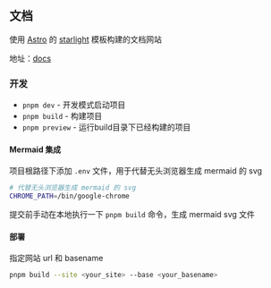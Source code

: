 ## 文档

使用 [Astro](https://astro.build/) 的 [starlight](https://starlight.astro.build/) 模板构建的文档网站

地址：[docs](https://follow1123.github.io/docs)

### 开发

- `pnpm dev` - 开发模式启动项目
- `pnpm build` - 构建项目
- `pnpm preview` - 运行build目录下已经构建的项目

#### Mermaid 集成

项目根路径下添加 `.env` 文件，用于代替无头浏览器生成 mermaid 的 svg

```bash
# 代替无头浏览器生成 mermaid 的 svg
CHROME_PATH=/bin/google-chrome
```

提交前手动在本地执行一下 `pnpm build` 命令，生成 mermaid svg 文件

#### 部署

指定网站 url 和 basename

```bash
pnpm build --site <your_site> --base <your_basename>
```
